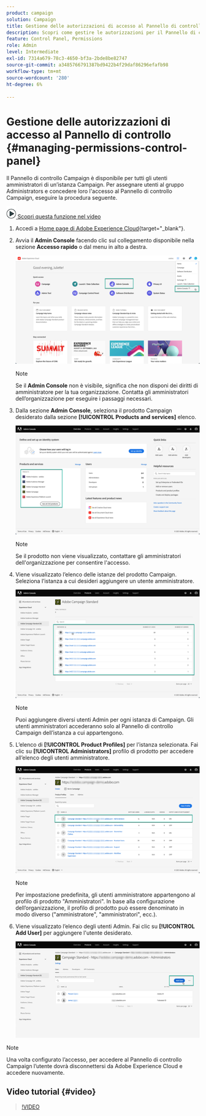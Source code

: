 ```yaml
---
product: campaign
solution: Campaign
title: Gestione delle autorizzazioni di accesso al Pannello di controllo
description: Scopri come gestire le autorizzazioni per il Pannello di controllo Campaign
feature: Control Panel, Permissions
role: Admin
level: Intermediate
exl-id: 7314a679-78c3-4650-bf3a-2bde8be82747
source-git-commit: a3485766791387bd9422b4f29daf86296efafb98
workflow-type: tm+mt
source-wordcount: '280'
ht-degree: 6%

---
```


# Gestione delle autorizzazioni di accesso al Pannello di controllo  {#managing-permissions-control-panel}

Il Pannello di controllo Campaign è disponibile per tutti gli utenti amministratori di un’istanza Campaign. Per assegnare utenti al gruppo Administrators e concedere loro l&#39;accesso al Pannello di controllo Campaign, eseguire la procedura seguente.

![](assets/do-not-localize/how-to-video.png)[ Scopri questa funzione nel video](../../discover/using/managing-permissions.md#video)

1. Accedi a [Home page di Adobe Experience Cloud](https://experiencecloud.adobe.com/){target="_blank"}.

1. Avvia il **Admin Console** facendo clic sul collegamento disponibile nella sezione **Accesso rapido** o dal menu in alto a destra.

   ![](assets/do-not-localize/control_panel_admin-console.png)

   >[!NOTE]
   >
   >Se il **Admin Console** non è visibile, significa che non disponi dei diritti di amministratore per la tua organizzazione. Contatta gli amministratori dell’organizzazione per eseguire i passaggi necessari.

1. Dalla sezione **Admin Console**, seleziona il prodotto Campaign desiderato dalla sezione **[!UICONTROL Products and services]** elenco.

   ![](assets/do-not-localize/control_panel_product-list.png)

   >[!NOTE]
   >
   >Se il prodotto non viene visualizzato, contattare gli amministratori dell&#39;organizzazione per consentire l&#39;accesso.

1. Viene visualizzato l’elenco delle istanze del prodotto Campaign. Seleziona l’istanza a cui desideri aggiungere un utente amministratore.

   ![](assets/do-not-localize/control_panel_add_user_4.png)

   >[!NOTE]
   >
   >Puoi aggiungere diversi utenti Admin per ogni istanza di Campaign. Gli utenti amministratori accederanno solo al Pannello di controllo Campaign dell’istanza a cui appartengono.

1. L’elenco di **[!UICONTROL Product Profiles]** per l’istanza selezionata. Fai clic su **[!UICONTROL Administrators]** profilo di prodotto per accedere all’elenco degli utenti amministratore.

   ![](assets/do-not-localize/control_panel_add_user_5.png)

   >[!NOTE]
   >
   >Per impostazione predefinita, gli utenti amministratore appartengono al profilo di prodotto &quot;Amministratori&quot;. In base alla configurazione dell’organizzazione, il profilo di prodotto può essere denominato in modo diverso (&quot;amministratore&quot;, &quot;amministratori&quot;, ecc.).

1. Viene visualizzato l’elenco degli utenti Admin. Fai clic su **[!UICONTROL Add User]** per aggiungere l&#39;utente desiderato.

   ![](assets/do-not-localize/control_panel_add_user_6.png)

>[!NOTE]
>
>Una volta configurato l’accesso, per accedere al Pannello di controllo Campaign l’utente dovrà disconnettersi da Adobe Experience Cloud e accedere nuovamente.

## Video tutorial {#video}

>[!VIDEO](https://video.tv.adobe.com/v/27147?quality=12)
